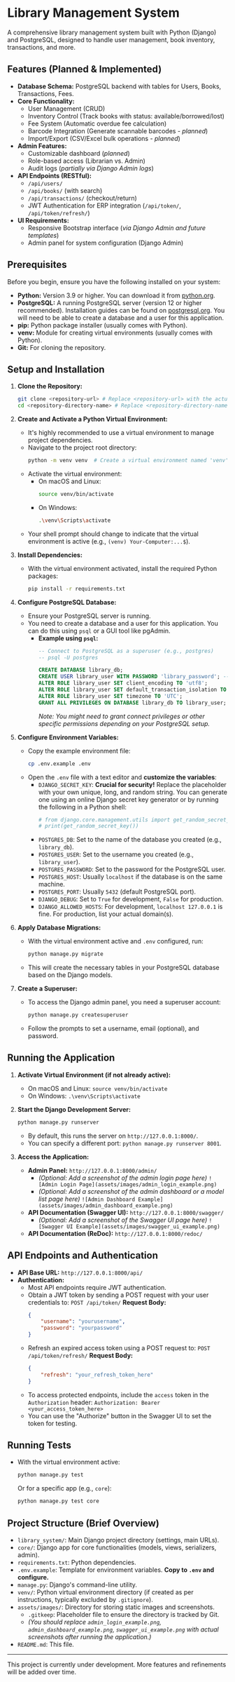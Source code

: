 # Library Management System

A comprehensive library management system built with Python (Django) and PostgreSQL, designed to handle user management, book inventory, transactions, and more.

## Features (Planned & Implemented)

*   **Database Schema:** PostgreSQL backend with tables for Users, Books, Transactions, Fees.
*   **Core Functionality:**
    *   User Management (CRUD)
    *   Inventory Control (Track books with status: available/borrowed/lost)
    *   Fee System (Automatic overdue fee calculation)
    *   Barcode Integration (Generate scannable barcodes - *planned*)
    *   Import/Export (CSV/Excel bulk operations - *planned*)
*   **Admin Features:**
    *   Customizable dashboard (*planned*)
    *   Role-based access (Librarian vs. Admin)
    *   Audit logs (*partially via Django Admin logs*)
*   **API Endpoints (RESTful):**
    *   `/api/users/`
    *   `/api/books/` (with search)
    *   `/api/transactions/` (checkout/return)
    *   JWT Authentication for ERP integration (`/api/token/`, `/api/token/refresh/`)
*   **UI Requirements:**
    *   Responsive Bootstrap interface (*via Django Admin and future templates*)
    *   Admin panel for system configuration (Django Admin)

## Prerequisites

Before you begin, ensure you have the following installed on your system:

*   **Python:** Version 3.9 or higher. You can download it from [python.org](https://www.python.org/downloads/).
*   **PostgreSQL:** A running PostgreSQL server (version 12 or higher recommended). Installation guides can be found on [postgresql.org](https://www.postgresql.org/download/). You will need to be able to create a database and a user for this application.
*   **pip:** Python package installer (usually comes with Python).
*   **venv:** Module for creating virtual environments (usually comes with Python).
*   **Git:** For cloning the repository.

## Setup and Installation

1.  **Clone the Repository:**
    ```bash
    git clone <repository-url> # Replace <repository-url> with the actual URL of this repository
    cd <repository-directory-name> # Replace <repository-directory-name> with the name of the cloned folder
    ```

2.  **Create and Activate a Python Virtual Environment:**
    *   It's highly recommended to use a virtual environment to manage project dependencies.
    *   Navigate to the project root directory:
        ```bash
        python -m venv venv  # Create a virtual environment named 'venv'
        ```
    *   Activate the virtual environment:
        *   On macOS and Linux:
            ```bash
            source venv/bin/activate
            ```
        *   On Windows:
            ```bash
            .\venv\Scripts\activate
            ```
    *   Your shell prompt should change to indicate that the virtual environment is active (e.g., `(venv) Your-Computer:...$`).

3.  **Install Dependencies:**
    *   With the virtual environment activated, install the required Python packages:
        ```bash
        pip install -r requirements.txt
        ```

4.  **Configure PostgreSQL Database:**
    *   Ensure your PostgreSQL server is running.
    *   You need to create a database and a user for this application. You can do this using `psql` or a GUI tool like pgAdmin.
        *   **Example using `psql`:**
            ```sql
            -- Connect to PostgreSQL as a superuser (e.g., postgres)
            -- psql -U postgres

            CREATE DATABASE library_db;
            CREATE USER library_user WITH PASSWORD 'library_password'; -- Choose a strong password!
            ALTER ROLE library_user SET client_encoding TO 'utf8';
            ALTER ROLE library_user SET default_transaction_isolation TO 'read committed';
            ALTER ROLE library_user SET timezone TO 'UTC';
            GRANT ALL PRIVILEGES ON DATABASE library_db TO library_user;
            ```
            *Note: You might need to grant connect privileges or other specific permissions depending on your PostgreSQL setup.*

5.  **Configure Environment Variables:**
    *   Copy the example environment file:
        ```bash
        cp .env.example .env
        ```
    *   Open the `.env` file with a text editor and **customize the variables**:
        *   `DJANGO_SECRET_KEY`: **Crucial for security!** Replace the placeholder with your own unique, long, and random string. You can generate one using an online Django secret key generator or by running the following in a Python shell:
            ```python
            # from django.core.management.utils import get_random_secret_key
            # print(get_random_secret_key())
            ```
        *   `POSTGRES_DB`: Set to the name of the database you created (e.g., `library_db`).
        *   `POSTGRES_USER`: Set to the username you created (e.g., `library_user`).
        *   `POSTGRES_PASSWORD`: Set to the password for the PostgreSQL user.
        *   `POSTGRES_HOST`: Usually `localhost` if the database is on the same machine.
        *   `POSTGRES_PORT`: Usually `5432` (default PostgreSQL port).
        *   `DJANGO_DEBUG`: Set to `True` for development, `False` for production.
        *   `DJANGO_ALLOWED_HOSTS`: For development, `localhost 127.0.0.1` is fine. For production, list your actual domain(s).

6.  **Apply Database Migrations:**
    *   With the virtual environment active and `.env` configured, run:
        ```bash
        python manage.py migrate
        ```
    *   This will create the necessary tables in your PostgreSQL database based on the Django models.

7.  **Create a Superuser:**
    *   To access the Django admin panel, you need a superuser account:
        ```bash
        python manage.py createsuperuser
        ```
    *   Follow the prompts to set a username, email (optional), and password.

## Running the Application

1.  **Activate Virtual Environment (if not already active):**
    *   On macOS and Linux: `source venv/bin/activate`
    *   On Windows: `.\venv\Scripts\activate`

2.  **Start the Django Development Server:**
    ```bash
    python manage.py runserver
    ```
    *   By default, this runs the server on `http://127.0.0.1:8000/`.
    *   You can specify a different port: `python manage.py runserver 8001`.

3.  **Access the Application:**
    *   **Admin Panel:** `http://127.0.0.1:8000/admin/`
        *   *(Optional: Add a screenshot of the admin login page here)*
            `![Admin Login Page](assets/images/admin_login_example.png)`
        *   *(Optional: Add a screenshot of the admin dashboard or a model list page here)*
            `![Admin Dashboard Example](assets/images/admin_dashboard_example.png)`
    *   **API Documentation (Swagger UI):** `http://127.0.0.1:8000/swagger/`
        *   *(Optional: Add a screenshot of the Swagger UI page here)*
            `![Swagger UI Example](assets/images/swagger_ui_example.png)`
    *   **API Documentation (ReDoc):** `http://127.0.0.1:8000/redoc/`

## API Endpoints and Authentication

*   **API Base URL:** `http://127.0.0.1:8000/api/`
*   **Authentication:**
    *   Most API endpoints require JWT authentication.
    *   Obtain a JWT token by sending a POST request with your user credentials to:
        `POST /api/token/`
        **Request Body:**
        ```json
        {
            "username": "yourusername",
            "password": "yourpassword"
        }
        ```
    *   Refresh an expired access token using a POST request to:
        `POST /api/token/refresh/`
        **Request Body:**
        ```json
        {
            "refresh": "your_refresh_token_here"
        }
        ```
    *   To access protected endpoints, include the `access` token in the `Authorization` header:
        `Authorization: Bearer <your_access_token_here>`
    *   You can use the "Authorize" button in the Swagger UI to set the token for testing.

## Running Tests

*   With the virtual environment active:
    ```bash
    python manage.py test
    ```
    Or for a specific app (e.g., `core`):
    ```bash
    python manage.py test core
    ```

## Project Structure (Brief Overview)

*   `library_system/`: Main Django project directory (settings, main URLs).
*   `core/`: Django app for core functionalities (models, views, serializers, admin).
*   `requirements.txt`: Python dependencies.
*   `.env.example`: Template for environment variables. **Copy to `.env` and configure.**
*   `manage.py`: Django's command-line utility.
*   `venv/`: Python virtual environment directory (if created as per instructions, typically excluded by `.gitignore`).
*   `assets/images/`: Directory for storing static images and screenshots.
    *   `.gitkeep`: Placeholder file to ensure the directory is tracked by Git.
    *   *(You should replace `admin_login_example.png`, `admin_dashboard_example.png`, `swagger_ui_example.png` with actual screenshots after running the application.)*
*   `README.md`: This file.

---

This project is currently under development. More features and refinements will be added over time.
```
